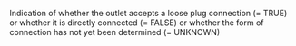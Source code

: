 ﻿Indication of whether the outlet accepts a loose plug connection (= TRUE) or whether it is directly connected (= FALSE) or whether the form of connection has not yet been determined (= UNKNOWN)